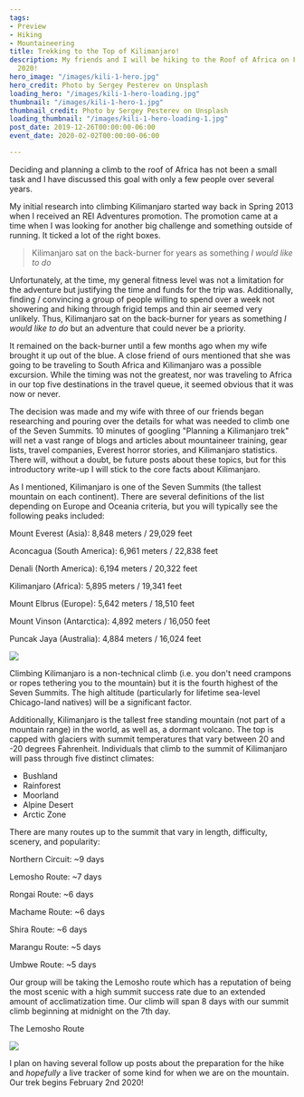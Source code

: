 ```yaml
---
tags:
- Preview
- Hiking
- Mountaineering
title: Trekking to the Top of Kilimanjaro!
description: My friends and I will be hiking to the Roof of Africa on February 2nd
  2020!
hero_image: "/images/kili-1-hero.jpg"
hero_credit: Photo by Sergey Pesterev on Unsplash
loading_hero: "/images/kili-1-hero-loading.jpg"
thumbnail: "/images/kili-1-hero-1.jpg"
thumbnail_credit: Photo by Sergey Pesterev on Unsplash
loading_thumbnail: "/images/kili-1-hero-loading-1.jpg"
post_date: 2019-12-26T00:00:00-06:00
event_date: 2020-02-02T00:00:00-06:00

---
```

Deciding and planning a climb to the roof of Africa has not been a small task and I have discussed this goal with only a few people over several years.

My initial research into climbing Kilimanjaro started way back in Spring 2013 when I received an REI Adventures promotion. The promotion came at a time when I was looking for another big challenge and something outside of running. It ticked a lot of the right boxes.

> Kilimanjaro sat on the back-burner for years as something _I would like to do_

Unfortunately, at the time, my general fitness level was not a limitation for the adventure but justifying the time and funds for the trip was. Additionally, finding / convincing a group of people willing to spend over a week not showering and hiking through frigid temps and thin air seemed very unlikely. Thus, Kilimanjaro sat on the back-burner for years as something _I would like to do_ but an adventure that could never be a priority. 

It remained on the back-burner until a few months ago when my wife brought it up out of the blue. A close friend of ours mentioned that she was going to be traveling to South Africa and Kilimanjaro was a possible excursion. While the timing was not the greatest, nor was traveling to Africa in our top five destinations in the travel queue, it seemed obvious that it was now or never.

The decision was made and my wife with three of our friends began researching and pouring over the details for what was needed to climb one of the Seven Summits. 10 minutes of googling "Planning a Kilimanjaro trek" will net a vast range of blogs and articles about mountaineer training, gear lists, travel companies, Everest horror stories, and Kilimanjaro statistics. There will, without a doubt, be future posts about these topics, but for this introductory write-up I will stick to the core facts about Kilimanjaro.

As I mentioned, Kilimanjaro is one of the Seven Summits (the tallest mountain on each continent). There are several definitions of the list depending on Europe and Oceania criteria, but you will typically see the following peaks included:

Mount Everest (Asia): 8,848 meters / 29,029 feet

Aconcagua (South America): 6,961 meters / 22,838 feet

Denali (North America): 6,194 meters / 20,322 feet

Kilimanjaro (Africa): 5,895 meters / 19,341 feet

Mount Elbrus (Europe): 5,642 meters / 18,510 feet

Mount Vinson (Antarctica): 4,892 meters / 16,050 feet

Puncak Jaya (Australia): 4,884 meters / 16,024 feet

![](/images/seven-summits.png)

Climbing Kilimanjaro is a non-technical climb (i.e. you don't need crampons or ropes tethering you to the mountain) but it is the fourth highest of the Seven Summits. The high altitude (particularly for lifetime sea-level Chicago-land natives) will be a significant factor.

Additionally, Kilimanjaro is the tallest free standing mountain (not part of a mountain range) in the world, as well as, a dormant volcano. The top is capped with glaciers with summit temperatures that vary between 20 and -20 degrees Fahrenheit. Individuals that climb to the summit of Kilimanjaro will pass through five distinct climates:

* Bushland
* Rainforest
* Moorland
* Alpine Desert
* Arctic Zone

There are many routes up to the summit that vary in length, difficulty, scenery, and popularity:

Northern Circuit: \~9 days

Lemosho Route: \~7 days

Rongai Route: \~6 days

Machame Route: \~6 days

Shira Route: \~6 days

Marangu Route: \~5 days

Umbwe Route: \~5 days

Our group will be taking the Lemosho route which has a reputation of being the most scenic with a high summit success rate due to an extended amount of acclimatization time. Our climb will span 8 days with our summit climb beginning at midnight on the 7th day.

The Lemosho Route

![](/images/lemosho-google-route.png)

I plan on having several follow up posts about the preparation for the hike and _hopefully_ a live tracker of some kind for when we are on the mountain. Our trek begins February 2nd 2020!